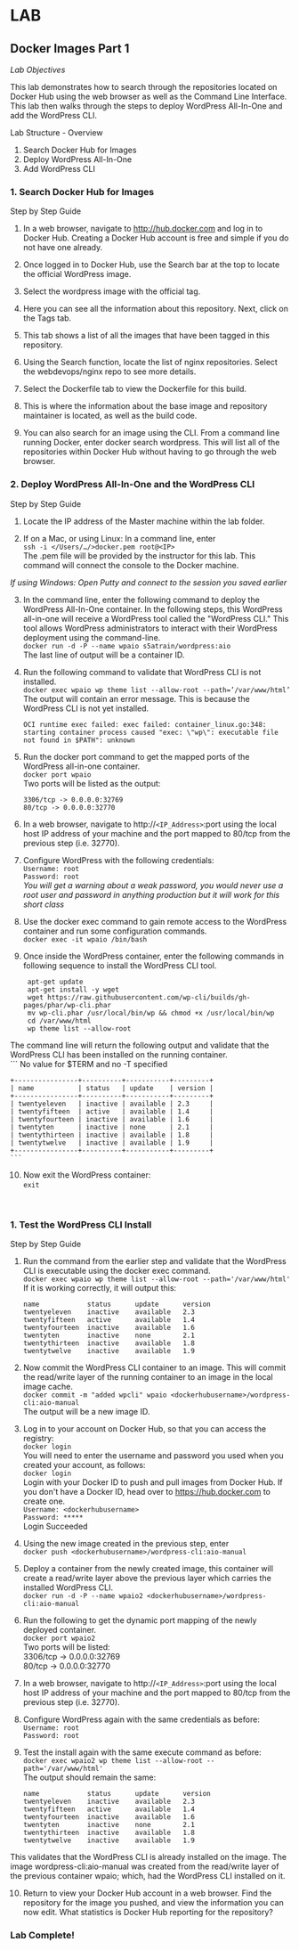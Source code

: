 # LAB
## Docker Images Part 1
*Lab Objectives*

This lab demonstrates how to search through the repositories located on Docker Hub using the web browser as well as the Command Line Interface. This lab then walks through the steps to deploy WordPress All-In-One and add the WordPress CLI.

Lab Structure - Overview
1.	Search Docker Hub for Images
2.	Deploy WordPress All-In-One
3.	Add WordPress CLI

 
### 1. Search Docker Hub for Images
Step by Step Guide
1.	In a web browser, navigate to http://hub.docker.com and log in to Docker Hub. Creating a Docker Hub account is free and simple if you do not have one already.

2.	Once logged in to Docker Hub, use the Search bar at the top to locate the official WordPress image.

3.	Select the wordpress image with the official tag.

4.	Here you can see all the information about this repository. Next, click on the Tags tab.

5.	This tab shows a list of all the images that have been tagged in this repository.

6.	Using the Search function, locate the list of nginx repositories. Select the webdevops/nginx repo to see more details.

7.	Select the Dockerfile tab to view the Dockerfile for this build.

8.	This is where the information about the base image and repository maintainer is located, as well as the build code.

9.	You can also search for an image using the CLI. From a command line running Docker, enter 
docker search wordpress. This will list all of the repositories within Docker Hub without having to go through the web browser.

### 2. Deploy WordPress All-In-One and the WordPress CLI
Step by Step Guide
1.	Locate the IP address of the Master machine within the lab folder.

2.	If on a Mac, or using Linux:
In a command line, enter  
`ssh -i </Users/…/>docker.pem root@<IP>`  
The .pem file will be provided by the instructor for this lab. This command will connect the console to the Docker machine.

*If using Windows: Open Putty and connect to the session you saved earlier*


3.	In the command line, enter the following command to deploy the WordPress All-In-One container. In the following steps, this WordPress all-in-one will receive a WordPress tool called the "WordPress CLI." This tool allows WordPress administrators to interact with their WordPress deployment using the command-line.  
    `docker run -d -P --name wpaio s5atrain/wordpress:aio`  
The last line of output will be a container ID.  

4.	Run the following command to validate that WordPress CLI is not installed.  
    `docker exec wpaio wp theme list --allow-root --path=’/var/www/html’`  
The output will contain an error message. This is because the WordPress CLI is not yet installed.  
    ```
    OCI runtime exec failed: exec failed: container_linux.go:348: starting container process caused "exec: \"wp\": executable file not found in $PATH": unknown
    ```

5.	Run the docker port command to get the mapped ports of the WordPress all-in-one container.  
    `docker port wpaio `  
Two ports will be listed as the output:  
    ```
    3306/tcp -> 0.0.0.0:32769  
    80/tcp -> 0.0.0.0:32770  
    ```

6.	In a web browser, navigate to http://`<IP_Address>`:port using the local host IP address of your machine and the port mapped to 80/tcp from the previous step (i.e. 32770).

7.	Configure WordPress with the following credentials:  
    `Username: root`  
    `Password: root`  
    *You will get a warning about a weak password, you would never use a root user and password in anything production but it will work for this short class*

8.	Use the docker exec command to gain remote access to the WordPress container and run some configuration commands.  
    `docker exec -it wpaio /bin/bash`

9.	Once inside the WordPress container, enter the following commands in following sequence to install the WordPress CLI tool.  
    ```
     apt-get update 
     apt-get install -y wget  
     wget https://raw.githubusercontent.com/wp-cli/builds/gh-pages/phar/wp-cli.phar
     mv wp-cli.phar /usr/local/bin/wp && chmod +x /usr/local/bin/wp  
     cd /var/www/html  
     wp theme list --allow-root  
    ```
The command line will return the following output and validate that the WordPress CLI has been installed on the running container.  
    ```
    No value for $TERM and no -T specified   
    
    +----------------+----------+-----------+---------+
    | name           | status   | update    | version |
    +----------------+----------+-----------+---------+
    | twentyeleven   | inactive | available | 2.3     |
    | twentyfifteen  | active   | available | 1.4     |
    | twentyfourteen | inactive | available | 1.6     |
    | twentyten      | inactive | none      | 2.1     |
    | twentythirteen | inactive | available | 1.8     |
    | twentytwelve   | inactive | available | 1.9     |
    +----------------+----------+-----------+---------+
    ```

10.	Now exit the WordPress container:  
    `exit`

 
### 1. Test the WordPress CLI Install
Step by Step Guide
1.	Run the command from the earlier step and validate that the WordPress CLI is executable using the docker exec command.  
    `docker exec wpaio wp theme list --allow-root --path='/var/www/html'`  
If it is working correctly, it will output this:  
    ```
    name            status      update      version
    twentyeleven    inactive    available   2.3
    twentyfifteen   active      available	1.4
    twentyfourteen	inactive	available	1.6
    twentyten       inactive	none        2.1
    twentythirteen	inactive	available	1.8
    twentytwelve	inactive	available	1.9
    ```

2.	Now commit the WordPress CLI container to an image. This will commit the read/write layer of the running container to an image in the local image cache.  
    `docker commit -m "added wpcli" wpaio <dockerhubusername>/wordpress-cli:aio-manual`  
The output will be a new image ID.

3. 	Log in to your account on Docker Hub, so that you can access the registry:  
    `docker login`  
You will need to enter the username and password you used when you created your account, as follows:  
    `docker login`  
Login with your Docker ID to push and pull images from Docker Hub. If you don't have a Docker ID, head over to https://hub.docker.com to create one.  
    `Username: <dockerhubusername>`  
    `Password: *****`  
Login Succeeded

4.	Using the new image created in the previous step, enter  
    `docker push <dockerhubusername>/wordpress-cli:aio-manual`

5.	Deploy a container from the newly created image, this container will create a read/write layer above the previous layer which carries the installed WordPress CLI.  
    `docker run -d -P --name wpaio2 <dockerhubusername>/wordpress-cli:aio-manual  `

6.	Run the following to get the dynamic port mapping of the newly deployed container.   
    `docker port wpaio2`  
Two ports will be listed:  
3306/tcp -> 0.0.0.0:32769  
80/tcp -> 0.0.0.0:32770

7.	In a web browser, navigate to http://`<IP_Address>`:port using the local host IP address of your machine and the port mapped to 80/tcp from the previous step (i.e. 32770).

8.	Configure WordPress again with the same credentials as before:  
    `Username: root`  
    `Password: root`  

9.	Test the install again with the same execute command as before:  
    `docker exec wpaio2 wp theme list --allow-root --path='/var/www/html'`  
The output should remain the same:  
    ```
    name            status	    update	    version
    twentyeleven	inactive	available	2.3
    twentyfifteen	active      available	1.4
    twentyfourteen	inactive	available	1.6
    twentyten	    inactive	none      	2.1
    twentythirteen	inactive	available	1.8
    twentytwelve	inactive	available	1.9
    ```
This validates that the WordPress CLI is already installed on the image. The image wordpress-cli:aio-manual was created from the read/write layer of the previous container wpaio; which, had the WordPress CLI installed on it. 

10.	Return to view your Docker Hub account in a web browser. Find the repository for the image you pushed, and view the information you can now edit. What statistics is Docker Hub reporting for the repository?

### Lab Complete!

<!-- 
LastTested: 2018-09-28
OS: Ubuntu 18.04
DockerVersion: 18.06.1-ce, build e68fc7a
-->
